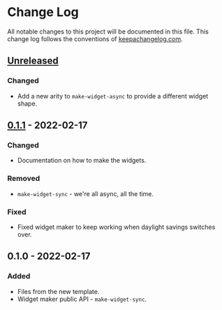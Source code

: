 # Change Log
All notable changes to this project will be documented in this file. This change log follows the conventions of [keepachangelog.com](http://keepachangelog.com/).

## [Unreleased]
### Changed
- Add a new arity to `make-widget-async` to provide a different widget shape.

## [0.1.1] - 2022-02-17
### Changed
- Documentation on how to make the widgets.

### Removed
- `make-widget-sync` - we're all async, all the time.

### Fixed
- Fixed widget maker to keep working when daylight savings switches over.

## 0.1.0 - 2022-02-17
### Added
- Files from the new template.
- Widget maker public API - `make-widget-sync`.

[Unreleased]: https://sourcehost.site/your-name/wordbattle/compare/0.1.1...HEAD
[0.1.1]: https://sourcehost.site/your-name/wordbattle/compare/0.1.0...0.1.1
